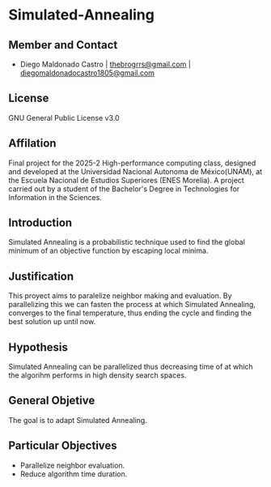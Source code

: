 # Simulated-Annealing
## Member and Contact
* Diego Maldonado Castro  | thebrogrrs@gmail.com | diegomaldonadocastro1805@gmail.com
## License
GNU General Public License v3.0
## Affilation
Final project for the 2025-2 High-performance computing class, designed and developed at the Universidad Nacional Autonoma de México(UNAM), at the Escuela Nacional de Estudios Superiores (ENES Morelia). A project carried out by a student of the Bachelor's Degree in Technologies for Information in the Sciences.
## Introduction
Simulated Annealing is a probabilistic technique used to find the global minimum of an objective function by escaping local minima.

## Justification

This proyect aims to paralelize neighbor making and evaluation. By parallelizing this we can fasten the process at which Simulated Annealing, converges to the final temperature, thus ending the cycle and finding the best solution up until now. 
## Hypothesis

Simulated Annealing can be parallelized thus decreasing time of at which the algorihm performs in high density search spaces.
## General Objetive 

The goal is to adapt Simulated Annealing.
## Particular Objectives
* Parallelize neighbor evaluation.
* Reduce algorithm time duration.
